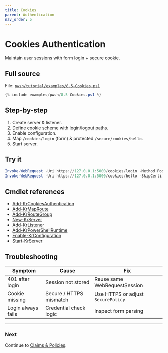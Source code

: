 ```yaml
---
title: Cookies
parent: Authentication
nav_order: 5
---
```


# Cookies Authentication

Maintain user sessions with form login + secure cookie.

## Full source

File: [`pwsh/tutorial/examples/8.5-Cookies.ps1`][8.5-Cookies.ps1]

```powershell
{% include examples/pwsh/8.5-Cookies.ps1 %}
```

## Step-by-step

1. Create server & listener.
2. Define cookie scheme with login/logout paths.
3. Enable configuration.
4. Map `/cookies/login` (form) & protected `/secure/cookies/hello`.
5. Start server.

## Try it

```powershell
Invoke-WebRequest -Uri https://127.0.0.1:5000/cookies/login -Method Post -SkipCertificateCheck -Body @{username='admin';password='secret'} -SessionVariable authSession
Invoke-WebRequest -Uri https://127.0.0.1:5000/cookies/hello -SkipCertificateCheck -WebSession $authSession | Select -Expand Content
```

## Cmdlet references

- [Add-KrCookiesAuthentication][Add-KrCookiesAuthentication]
- [Add-KrMapRoute][Add-KrMapRoute]
- [Add-KrRouteGroup][Add-KrRouteGroup]
- [New-KrServer][New-KrServer]
- [Add-KrListener][Add-KrListener]
- [Add-KrPowerShellRuntime][Add-KrPowerShellRuntime]
- [Enable-KrConfiguration][Enable-KrConfiguration]
- [Start-KrServer][Start-KrServer]

## Troubleshooting

| Symptom            | Cause                   | Fix                                |
| ------------------ | ----------------------- | ---------------------------------- |
| 401 after login    | Session not stored      | Reuse same WebRequestSession       |
| Cookie missing     | Secure / HTTPS mismatch | Use HTTPS or adjust `SecurePolicy` |
| Login always fails | Credential check logic  | Inspect form parsing               |

---

### Next

Continue to [Claims & Policies](./6.Claims-Policies).

[8.5-Cookies.ps1]: /pwsh/tutorial/examples/8.5-Cookies.ps1
[Add-KrCookiesAuthentication]: /pwsh/cmdlets/Add-KrCookiesAuthentication
[Add-KrMapRoute]: /pwsh/cmdlets/Add-KrMapRoute
[Add-KrRouteGroup]: /pwsh/cmdlets/Add-KrRouteGroup
[New-KrServer]: /pwsh/cmdlets/New-KrServer
[Add-KrListener]: /pwsh/cmdlets/Add-KrListener
[Add-KrPowerShellRuntime]: /pwsh/cmdlets/Add-KrPowerShellRuntime
[Enable-KrConfiguration]: /pwsh/cmdlets/Enable-KrConfiguration
[Start-KrServer]: /pwsh/cmdlets/Start-KrServer
